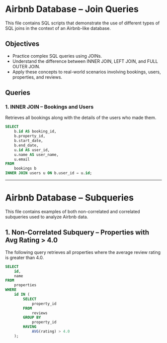 # Airbnb Database – Join Queries

This file contains SQL scripts that demonstrate the use of different types of SQL joins in the context of an Airbnb-like database.

## Objectives

- Practice complex SQL queries using JOINs.
- Understand the difference between INNER JOIN, LEFT JOIN, and FULL OUTER JOIN.
- Apply these concepts to real-world scenarios involving bookings, users, properties, and reviews.

## Queries

### 1. INNER JOIN – Bookings and Users

Retrieves all bookings along with the details of the users who made them.

```sql
SELECT
    b.id AS booking_id,
    b.property_id,
    b.start_date,
    b.end_date,
    u.id AS user_id,
    u.name AS user_name,
    u.email
FROM
    bookings b
INNER JOIN users u ON b.user_id = u.id;
```
---
# Airbnb Database – Subqueries

This file contains examples of both non-correlated and correlated subqueries used to analyze Airbnb data.

## 1. Non-Correlated Subquery – Properties with Avg Rating > 4.0

The following query retrieves all properties where the average review rating is greater than 4.0.

```sql
SELECT
    id,
    name
FROM
    properties
WHERE
    id IN (
        SELECT
            property_id
        FROM
            reviews
        GROUP BY
            property_id
        HAVING
            AVG(rating) > 4.0
    );
```
